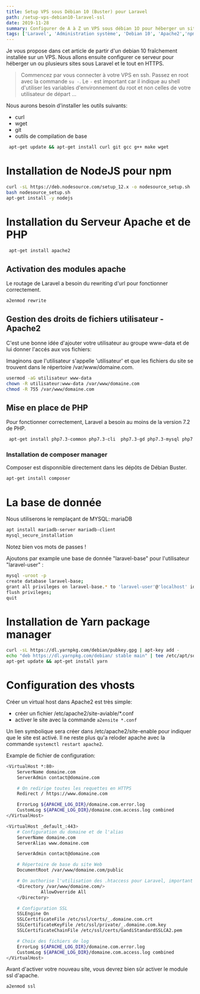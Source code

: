 ```yaml
---
title: Setup VPS sous Débian 10 (Buster) pour Laravel
path: /setup-vps-debian10-laravel-ssl
date: 2019-11-28
summary: Configurer de A à Z un VPS sous débian 1O pour héberger un site Laravel avec Apache2 en SSL.
tags: ['Laravel', 'Administration système', 'Debian 10', 'Apache2','npm', 'composer', 'ssl' ]
---
```


Je vous propose dans cet article de partir d'un debian 10 fraîchement installée sur un VPS.
Nous allons ensuite configurer ce serveur pour héberger un ou plusieurs sites sous Laravel et le tout en HTTPS.

> Commencez par vous connecter à votre VPS en ssh.
> Passez en root avec la commande `su -`.
> Le `-` est important car il indique au shell d'utiliser les variables d'environnement du root et non celles de votre utilisateur de départ ...

Nous aurons besoin d'installer les outils suivants:
* curl
* wget
* git
* outils de compilation de base

```bash
 apt-get update && apt-get install curl git gcc g++ make wget
```
# Installation de NodeJS pour npm

```bash
curl -sL https://deb.nodesource.com/setup_12.x -o nodesource_setup.sh
bash nodesource_setup.sh
apt-get install -y nodejs
```


# Installation du Serveur Apache et de PHP
```bash
 apt-get install apache2
```
## Activation des modules apache
Le routage de Laravel a besoin du rewriting d'url pour fonctionner correctement.
```bash
a2enmod rewrite
```

## Gestion des droits de fichiers utilisateur - Apache2
C'est une bonne idée d'ajouter votre utilisateur au groupe www-data et de lui donner l'accés aux vos fichiers:

Imaginons que l'utilisateur s'appelle 'utilisateur' et que les fichiers du site se trouvent dans le répertoire /var/www/domaine.com.

```bash
usermod -aG utilisateur www-data
chown -R utilisateur:www-data /var/www/domaine.com
chmod -R 755 /var/www/domaine.com
```



## Mise en place de PHP
Pour fonctionner correctement, Laravel a besoin au moins de la version 7.2 de PHP.

```bash
 apt-get install php7.3-common php7.3-cli  php7.3-gd php7.3-mysql php7.3-curl php7.3-intl php7.3-mbstring php7.3-bcmath php7.3-imap php7.3-xml php7.3-zip
```
### Installation de composer manager
Composer est disponnible directement dans les dépôts de Débian Buster.
```bash
apt-get install composer
```

# La base de donnée
Nous utiliserons le remplaçant de MYSQL: mariaDB
```bash
apt install mariadb-server mariadb-client
mysql_secure_installation
```
Notez bien vos mots de passes !

Ajoutons par example une base de donnée "laravel-base" pour l'utilisateur "laravel-user" :

```bash
mysql -uroot -p
create database laravel-base;
grant all privileges on laravel-base.* to 'laravel-user'@'localhost' identified by 'laravel-password';
flush privileges;
quit
```


# Installation de Yarn package manager

```bash
curl -sL https://dl.yarnpkg.com/debian/pubkey.gpg | apt-key add -
echo "deb https://dl.yarnpkg.com/debian/ stable main" | tee /etc/apt/sources.list.d/yarn.list
apt-get update && apt-get install yarn
```

# Configuration des vhosts
Créer un virtual host dans Apache2 est très simple:
* créer un fichier /etc/apache2/site-aviable/*.conf
* activer le site avec la commande `a2ensite *.conf`

Un lien symbolique sera créer dans /etc/apache2/site-enable pour indiquer que le site est activé. Il ne reste plus qu'a reloder apache avec la commande `systemctl restart apache2`.

Example de fichier de configuration:

```bash
<VirtualHost *:80>
    ServerName domaine.com
    ServerAdmin contact@domaine.com

    # On redirige toutes les requettes en HTTPS
    Redirect / https://www.domaine.com

    ErrorLog ${APACHE_LOG_DIR}/domaine.com.error.log
    CustomLog ${APACHE_LOG_DIR}/domaine.com.access.log combined
</VirtualHost>

<VirtualHost _default_:443>
    # Configuration du domaine et de l'alias
    ServerName domaine.com
    ServerAlias www.domaine.com

    ServerAdmin contact@domaine.com

    # Répertoire de base du site Web
    DocumentRoot /var/www/domaine.com/public

    # On authorise l'utilisation des .htaccess pour Laravel, important !
    <Directory /var/www/domaine.com/>
             AllowOverride All
    </Directory>

    # Configuration SSL
    SSLEngine On
    SSLCertificateFile /etc/ssl/certs/_.domaine.com.crt
    SSLCertificateKeyFile /etc/ssl/private/_.domaine.com.key
    SSLCertificateChainFile /etc/ssl/certs/GandiStandardSSLCA2.pem

    # Choix des fichiers de log
    ErrorLog ${APACHE_LOG_DIR}/domaine.com.error.log
    CustomLog ${APACHE_LOG_DIR}/domaine.com.access.log combined
</VirtualHost>
```

Avant d'activer votre nouveau site, vous devrez bien sûr activer le module ssl d'apache.
```bash
a2enmod ssl
```

